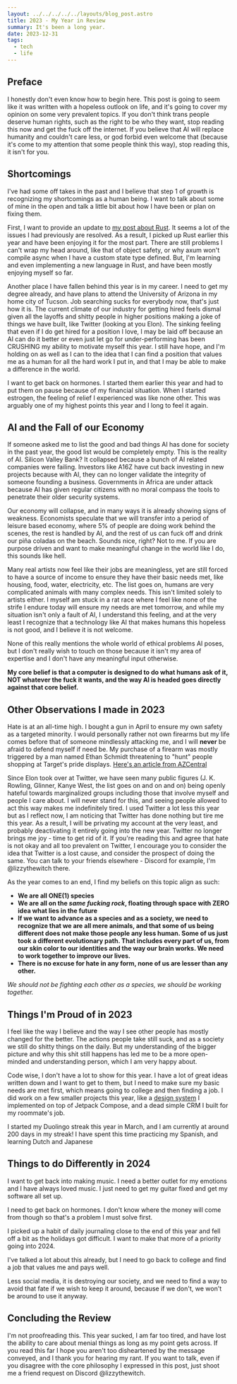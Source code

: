```yaml
---
layout: ../../../../../layouts/blog_post.astro
title: 2023 - My Year in Review
summary: It's been a long year.
date: 2023-12-31
tags:
  - tech
  - life
---
```


## Preface
I honestly don't even know how to begin here. This post is going to seem like
it was written with a hopeless outlook on life, and it's going to cover my 
opinion on some very prevalent topics. If you don't think trans people deserve
human rights, such as the right to be who they want, stop reading this now and
get the fuck off the internet. If you believe that AI will replace humanity and
couldn't care less, or god forbid even welcome that (because it's come to my
attention that some people think this way), stop reading this, it isn't for you.

## Shortcomings
I've had some off takes in the past and I believe that step 1 of growth is
recognizing my shortcomings as a human being. I want to talk about some of mine
in the open and talk a little bit about how I have been or plan on fixing them.

First, I want to provide an update to [my post about Rust](/blog/2022/10/03/rust).
It seems a lot of the issues I had previously are resolved. As a result, I
picked up Rust earlier this year and have been enjoying it for the most part.
There are still problems I can't wrap my head around, like that of object
safety, or why axum won't compile async when I have a custom state type defined.
But, I'm learning and even implementing a new language in Rust, and have been
mostly enjoying myself so far.

Another place I have fallen behind this year is in my career. I need to get my
degree already, and have plans to attend the University of Arizona in my home 
city of Tucson. Job searching sucks for everybody now, that's just how it is.
The current climate of our industry for getting hired feels dismal given all the
layoffs and shitty people in higher positions making a joke of things we have 
built, like Twitter (looking at you Elon). The sinking feeling that even if I do
get hired for a position I love, I may be laid off because an AI can do it 
better or even just let go for under-performing has been CRUSHING my ability to
motivate myself this year. I still have hope, and I'm holding on as well as I
can to the idea that I can find a position that values me as a human for all the
hard work I put in, and that I may be able to make a difference in the world.

I want to get back on hormones. I started them earlier this year and had to put
them on pause because of my financial situation. When I started estrogen, the
feeling of relief I experienced was like none other. This was arguably one of my
highest points this year and I long to feel it again.

## AI and the Fall of our Economy
If someone asked me to list the good and bad things AI has done for society in 
the past year, the good list would be completely empty. This is the reality of
AI. Silicon Valley Bank? It collapsed because a bunch of AI related companies
were failing. Investors like A16Z have cut back investing in new projects 
because with AI, they can no longer validate the integrity of someone founding a
business. Governments in Africa are under attack because AI has given regular 
citizens with no moral compass the tools to penetrate their older security 
systems.

Our economy will collapse, and in many ways it is already showing signs of 
weakness. Economists speculate that we will transfer into a period of leisure
based economy, where 5% of people are doing work behind the scenes, the rest is 
handled by AI, and the rest of us can fuck off and drink our piña coladas on the
beach. Sounds nice, right? Not to me. If you are purpose driven and want to make
meaningful change in the world like I do, this sounds like hell.

Many real artists now feel like their jobs are meaningless, yet are still forced
to have a source of income to ensure they have their basic needs met, like 
housing, food, water, electricity, etc. The list goes on, humans are very 
complicated animals with many complex needs. This isn't limited solely to
artists either. I myself am stuck in a rat race where I feel like none of the
strife I endure today will ensure my needs are met tomorrow, and while my 
situation isn't only a fault of AI, I understand this feeling, and at the very 
least I recognize that a technology like AI that makes humans this hopeless is
not good, and I believe it is not welcome.

None of this really mentions the whole world of ethical problems AI poses, but I
don't really wish to touch on those because it isn't my area of expertise and I
don't have any meaningful input otherwise.

**My core belief is that a computer is designed to do what humans ask of it, NOT
whatever the fuck it wants, and the way AI is headed goes directly against that
core belief.**

## Other Observations I made in 2023
Hate is at an all-time high. I bought a gun in April to ensure my own safety as
a targeted minority. I would personally rather not own firearms but my life 
comes before that of someone mindlessly attacking me, and I will **never** be
afraid to defend myself if need be. My purchase of a firearm was mostly 
triggered by a man named Ethan Schmidt threatening to "hunt" people shopping at
Target's pride displays. [Here's an article from AZCentral](https://www.azcentral.com/story/news/local/phoenix/2022/05/26/law-enforcement-agencies-say-they-aware-video-threat-lgbtq-supporters/9911571002/)

Since Elon took over at Twitter, we have seen many public figures (J. K. Rowling,
Glinner, Kanye West, the list goes on and on and on) being openly hateful towards
marginalized groups including those that involve myself and people I care about. 
I will never stand for this, and seeing people allowed to act this way makes me
indefinitely tired. I used Twitter a lot less this year but as I reflect now, I 
am noticing that Twitter has done nothing but tire me this year. As a result, I
will be privating my account at the very least, and probably deactivating it 
entirely going into the new year. Twitter no longer brings me joy - time to get 
rid of it. If you're reading this and agree that hate is not okay and all too 
prevalent on Twitter, I encourage you to consider the idea that Twitter is a 
lost cause, and consider the prospect of doing the same. You can talk to your 
friends elsewhere - Discord for example, I'm @lizzythewitch there.

As the year comes to an end, I find my beliefs on this topic align as such:

- **We are all ONE(1) species**
- **We are all on the *same fucking rock*, floating through space with ZERO idea 
  what lies in the future**
- **If we want to advance as a species and as a society, we need to recognize 
  that we are all mere animals, and that some of us being different does not 
  make those people any less human. Some of us just took a different 
  evolutionary path. That includes every part of us, from our skin color to
  our identities and the way our brain works. We need to work together 
  to improve our lives.**
- **There is no excuse for hate in any form, none of us are lesser than any other.**

*We should not be fighting each other as a species, we should be working together.*

## Things I'm Proud of in 2023
I feel like the way I believe and the way I see other people has mostly changed
for the better. The actions people take still suck, and as a society we still do
shitty things on the daily. But my understanding of the bigger picture and why
this shit still happens has led me to be a more open-minded and understanding 
person, which I am very happy about.

Code wise, I don't have a lot to show for this year. I have a lot of great ideas
written down and I want to get to them, but I need to make sure my basic needs 
are met first, which means going to college and then finding a job. I did work
on a few smaller projects this year, like a [design system](https://github.com/LizAinslie/Saku.kt)
I implemented on top of Jetpack Compose, and a dead simple CRM I built for my
roommate's job.

I started my Duolingo streak this year in March, and I am currently at around 200
days in my streak! I have spent this time practicing my Spanish, and learning 
Dutch and Japanese

## Things to do Differently in 2024
I want to get back into making music. I need a better outlet for my emotions and
I have always loved music. I just need to get my guitar fixed and get my 
software all set up.

I need to get back on hormones. I don't know where the money will come from
though so that's a problem I must solve first.

I picked up a habit of daily journaling close to the end of this year and fell 
off a bit as the holidays got difficult. I want to make that more of a priority
going into 2024.

I've talked a lot about this already, but I need to go back to college and find
a job that values me and pays well.

Less social media, it is destroying our society, and we need to find a way to 
avoid that fate if we wish to keep it around, because if we don't, we won't be
around to use it anyway.

## Concluding the Review
I'm not proofreading this. This year sucked, I am far too tired, and have lost
the ability to care about menial things as long as my point gets across. If you
read this far I hope you aren't too disheartened by the message conveyed, and I
thank you for hearing my rant. If you want to talk, even if you disagree with 
the core philosophy I expressed in this post, just shoot me a friend
request on Discord @lizzythewitch.